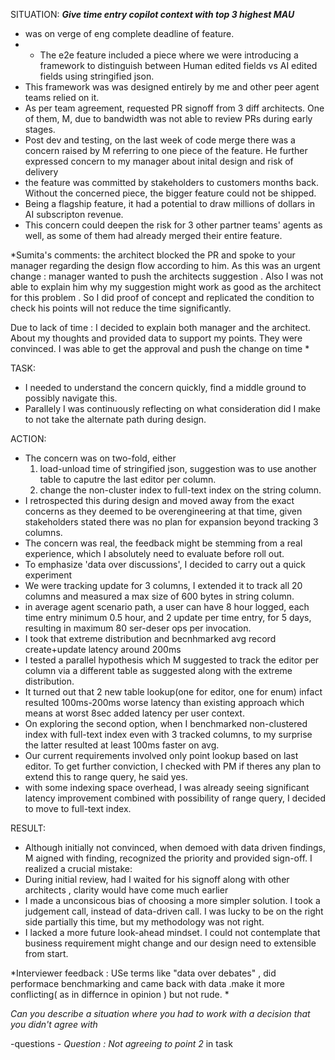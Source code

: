 SITUATION:
***Give time entry copilot context with top 3 highest MAU***
- was on verge of eng complete deadline of feature.
- - The e2e feature included a piece where we were introducing a framework to distinguish between Human edited fields vs AI edited fields using stringified json. 
- This framework was  was designed entirely by me and other peer agent teams relied on it.
- As per team agreement, requested PR signoff from 3 diff architects. One of them, M, due to bandwidth was not able to review PRs during early stages.
- Post dev and testing, on the last week of code merge there was a concern raised by M referring to one piece of the feature. He further expressed concern to my manager about inital design and risk of delivery
- the feature was committed by stakeholders to customers  months back. Without the concerned piece, the bigger feature could not be shipped.
-  Being a flagship feature, it had a potential to draw millions of dollars in AI subscripton revenue.
- This concern could deepen the risk for 3 other partner teams' agents as well, as some of them had already merged their entire feature.

*Sumita's comments: the architect blocked the PR and spoke to your manager regarding the design flow according to him. As this was an urgent change : manager wanted to push the architects suggestion . Also I was not able to explain him why my suggestion might work as good as the architect for this problem . 
So I did proof of concept and replicated the condition to check his points will not reduce the time significantly. 

Due to lack of time : I decided to explain both manager and the architect. About my thoughts and provided data to support my points. They were convinced. I was able to get the approval and push the change on time *

TASK:
- I needed to understand the concern quickly, find a middle ground to possibly navigate this. 
- Parallely I was continuously reflecting on what consideration did I make to not take the alternate path during design.

ACTION:
- The concern was on two-fold, either
    1. load-unload time of stringified json, suggestion was to use another table to caputre the last editor per column.
    2. change the non-cluster index to full-text index on the string column.
- I retrospected this during design and moved away from the exact concerns as they deemed to be overengineering at that time, given stakeholders stated there was no plan for expansion beyond tracking 3 columns.
- The concern was real, the feedback might be stemming from a real experience, which I absolutely need to evaluate before roll out. 
- To emphasize 'data over discussions', I decided to carry out a quick experiment 
- We were tracking update for 3 columns, I extended it to track all 20 columns and measured a max size of 600 bytes in string column.
- in average  agent scenario path, a user can have 8 hour logged, each time entry minimum 0.5 hour, and 2 update per time entry, for 5 days, resulting in maximum 80 ser-deser ops per invocation. 
- I took that extreme distribution and becnhmarked avg record create+update latency around 200ms
- I tested a parallel hypothesis which M suggested to track the editor per column via a different table as suggested along with the extreme distribution. 
- It turned out that 2 new table lookup(one for editor, one for enum) infact resulted 100ms-200ms worse latency than existing approach which means at worst 8sec added latency per user context.
- On exploring the second option, when I benchmarked non-clustered index with full-text index even with 3 tracked columns, to my surprise the latter resulted at least 100ms faster on avg.
- Our current requirements involved only point lookup based on last editor. To get further conviction, I checked with PM if theres any plan
to extend this to range query, he said yes.
- with some indexing space overhead, I was already seeing significant latency improvement combined with possibility of range query, I decided to move to full-text index.


RESULT:
- Although initially not convinced, when demoed with data driven findings, M aigned with finding, recognized the priority and provided sign-off.
I realized a crucial mistake:
- During initial review, had I waited for his signoff along with other architects , clarity would have come much earlier
- I made a unconsicous bias of choosing a more simpler solution. I took a judgement call, instead of data-driven call. I was lucky to be on the right side partially this time, but my methodology was not right.
- I lacked a more future look-ahead mindset. I could not contemplate that business requirement might change and our design need to extensible from start.

*Interviewer feedback : USe terms like "data over debates" , did performace benchmarking and came back with data .make it more conflicting( as in differnce in opinion ) but not rude. *
<!-- This led me to a deeper insight that M's POV help me uncover : there are sql views across our system which are serving different forms by doing multiple table joins. 
I discussed with M and another architect (lets call him E) about their thought on considering stringified json or denormalization in deep nested joins. 

We created exploration feature in our roadmap where we (me, M and E) are investigating different sql views and evaluating points eligible for optimization. Its a ongoing effort and we are planning to conclude by few months. -->



*Can you describe a situation where you had to work with a decision that you didn't agree with*

-questions
    - *Question : Not agreeing to point 2* in task


